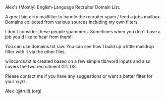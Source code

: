 Alex's (Mostly) English-Language Recruiter Domain List.

A great big dirty mailfilter to handle the recruiter spam / feed a jobs mailbox. Domains collected from various sources including my own filters.

I don't consider these people spammers. Sometimes when you don't have a job you'd like to hear from them!!

You can use domains.txt raw. You can see how I build up a little maildrop filter with it via the other files.

wildcards.txt is created based on a few simple tld/word inputs and also covers the two recruitment GTLDS.

Please contact me if you have any suggestions or want a better filter for your x/y/z.

Alex (@trull).(org)
